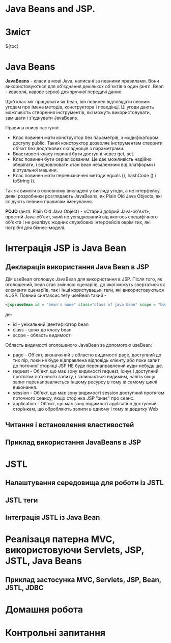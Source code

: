 # Java Beans and JSP.

# Зміст

${toc}

# Java Beans

**JavaBeans** - класи в мові Java, написані за певними правилами. Вони використовуються для об'єднання декількох об'єктів в один (англ. Bean - квасоля, кавове зерно) для зручної передачі даних.

Щоб клас міг працювати як bean, він повинен відповідати певним угодам про імена методів, конструктора і поведінці. Ці угоди дають можливість створення інструментів, які можуть використовувати, заміщати і з'єднувати JavaBeans.

Правила опису наступні:
- Клас повинен мати конструктор без параметрів, з модифікатором доступу public. Такий конструктор дозволяє інструментам створити об'єкт без додаткових складнощів з параметрами.
- Властивості класу повинні бути доступні через get, set.
- Клас повинен бути серіалізованим. Це дає можливість надійно зберігати, і відновлювати стан bean незалежним від платформи і віртуальної машини.
- Клас повинен мати перевизначені методи equals (), hashCode () і toString ().

Так як вимоги в основному викладені у вигляді угоди, а не інтерфейсу, деякі розробники розглядають JavaBeans, як Plain Old Java Objects, які слідують певним правилам іменування.

**POJO** (англ. Plain Old Java Object) - «Старий добрий Java-об'єкт», простий Java-об'єкт, який не успадкований від якогось специфічного об'єкта і не реалізує жодних службових інтерфейсів окрім тих, які потрібні для бізнес-моделі.

# Інтеграція JSP із Java Bean

## Декларація використання Java Bean в JSP
Дія useBean оголошує JavaBean для використання в JSP. Після того, як оголошений, bean стає змінною сценаріїв, до якої можуть звертатися як елементи сценаріїв, так і інші користувацькі теги, які використовуються в JSP. Повний синтаксис тегу useBean такий -

```xml
<jsp:useBean id = "bean's name" class="class of java bean" scope = "bean's scope"/>
```

де:
- id - унікальний ідентифікатор bean
- class - шлях до класу bean
- scope - область видимості

Область видимості оголошеного JavaBean за допомогою useBean:
- page - Об'єкт, визначений з областю видимості page, доступний до тих пір, поки не буде відправлена відповідь клієнту або поки запит до поточної сторінці JSP НЕ буде перенаправлений куди-небудь ще.
- request - Об'ект, що має зону видимості request, існує і доступний протягом поточного запиту, і залишається видимим, навіть якщо запит перенаправляється іншому ресурсу в тому ж самому циклі виконання.
- session - Об'єкт, що має зону видимості session доступний протягом поточного сеансу, якщо сторінка JSP "знає" про сеанс.
- application - Об'єкт, що має зону видимості application доступний сторінкам, що обробляють запити в одному і тому ж додатку Web

## Читання і встановлення властивостей

## Приклад використання JavaBeans в JSP

# JSTL

## Налаштування середовища для роботи із JSTL

## JSTL теги

## Інтеграція JSTL із Java Bean

# Реалізаця патерна MVC, використовуючи Servlets, JSP, JSTL, Java Beans

## Приклад застосунка MVC, Servlets, JSP, Bean, JSTL, JDBC

# Домашня робота

# Контрольні запитання